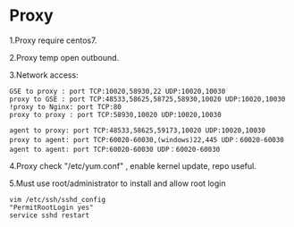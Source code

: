 # Proxy

1.Proxy require centos7. 

2.Proxy temp open outbound. 

3.Network access: 

```text
GSE to proxy : port TCP:10020,58930,22 UDP:10020,10030 
proxy to GSE : port TCP:48533,58625,58725,58930,10020 UDP:10020,10030 
!proxy to Nginx: port TCP:80 
proxy to proxy : port TCP:58930,10020 UDP:10020,10030

agent to proxy: port TCP:48533,58625,59173,10020 UDP:10020,10030 
proxy to agent: port TCP:60020-60030,(windows)22,445 UDP：60020-60030 
agent to agent: port TCP:60020-60030 UDP：60020-60030 
```

4.Proxy check "/etc/yum.conf"  , enable kernel update, repo useful.

5.Must use root/administrator to install and allow root login

```text
vim /etc/ssh/sshd_config
"PermitRootLogin yes"
service sshd restart
```



